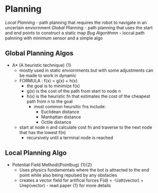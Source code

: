 # Planning
*Local Planning* - path planning that requires the robot to navigate in an uncertain enviornment
*Global Planning* - path planning that uses the start and end points to construct a static map 
*Bug Algorithmn* - loccal path palnning with minimum sensor and a simple algo

## Global Planning Algos
- A\* (A heuristic technique) {1} 
  - mostly used in static enviornments but with some adjustments can be made to work in dynamic
  - FORMULA : f(x) = g(x) + h(x)
      - the goal is to minimize f(x)
      - g(x) is the cost of the path from start to node n
      - h(x) is the heuristic fn that estimates the cost of the cheapest path from n to the goal 
          - most common heursitic fns include:
              - Euclidean distance
              - Manhattan distance
              - Octile distance
  - start at node n and calculate cost fn and traverse to the next node that has the lowest f(n)
    - recursively until a terminal node is reached


## Local Planning Algo
- Potential Field Methodi(Pointbug) {1}{2}
    - Uses physics fundamentals where the bot is attracted to the end point while also being repulsed by any obstacles
    - creates a vector field for artifical forces F(d) = -Uatt(vector) + Urep(vector)
            - read paper {1} for more details



